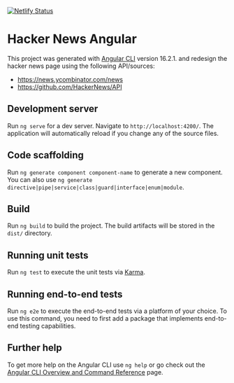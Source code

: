 [![Netlify Status](https://api.netlify.com/api/v1/badges/d4dd4e76-7345-4f6a-99b1-3c395716e9dc/deploy-status)](https://app.netlify.com/sites/animated-otter-9d4a1b/deploys)

# Hacker News Angular

This project was generated with [Angular CLI](https://github.com/angular/angular-cli) version 16.2.1.
and redesign the hacker news page using the following API/sources:
- https://news.ycombinator.com/news
- https://github.com/HackerNews/API

## Development server

Run `ng serve` for a dev server. Navigate to `http://localhost:4200/`. The application will automatically reload if you change any of the source files.

## Code scaffolding

Run `ng generate component component-name` to generate a new component. You can also use `ng generate directive|pipe|service|class|guard|interface|enum|module`.

## Build

Run `ng build` to build the project. The build artifacts will be stored in the `dist/` directory.

## Running unit tests

Run `ng test` to execute the unit tests via [Karma](https://karma-runner.github.io).

## Running end-to-end tests

Run `ng e2e` to execute the end-to-end tests via a platform of your choice. To use this command, you need to first add a package that implements end-to-end testing capabilities.

## Further help

To get more help on the Angular CLI use `ng help` or go check out the [Angular CLI Overview and Command Reference](https://angular.io/cli) page.
